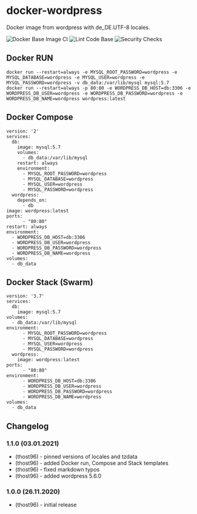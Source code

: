 # docker-wordpress
Docker image from wordpress with de_DE.UTF-8 locales.


![Docker Base Image CI](https://github.com/thost96/docker-wordpress/workflows/Docker%20Base%20Image%20CI/badge.svg)
![Lint Code Base](https://github.com/thost96/docker-wordpress/workflows/Lint%20Code%20Base/badge.svg)
![Security Checks](https://github.com/thost96/docker-wordpress/workflows/Security%20Checks/badge.svg)

## Docker RUN
    docker run --restart=always -e MYSQL_ROOT_PASSWORD=wordpress -e MYSQL_DATABASE=wordpress -e MYSQL_USER=wordpress -e MYSQL_PASSWORD=wordpress -v db_data:/var/lib/mysql mysql:5.7
    docker run --restart=always -p 80:80 -e WORDPRESS_DB_HOST=db:3306 -e WORDPRESS_DB_USER=wordpress -e WORDPRESS_DB_PASSWORD=wordpress -e WORDPRESS_DB_NAME=wordpress wordpress:latest

## Docker Compose
    version: '2'
    services:
      db:
        image: mysql:5.7
        volumes:
          - db_data:/var/lib/mysql
        restart: always
        environment:
          - MYSQL_ROOT_PASSWORD=wordpress
          - MYSQL_DATABASE=wordpress
          - MYSQL_USER=wordpress
          - MYSQL_PASSWORD=wordpress
      wordpress:
        depends_on:
          - db
	image: wordpress:latest
	ports:
          - "80:80"
	restart: always
	environment:
	  - WORDPRESS_DB_HOST=db:3306
	  - WORDPRESS_DB_USER=wordpress
	  - WORDPRESS_DB_PASSWORD=wordpress
	  - WORDPRESS_DB_NAME=wordpress
    volumes:
      - db_data

## Docker Stack (Swarm)

    version: '3.7'
    services:
      db:
        image: mysql:5.7
	volumes:
	  - db_data:/var/lib/mysql
	environment:
          - MYSQL_ROOT_PASSWORD=wordpress
          - MYSQL_DATABASE=wordpress
          - MYSQL_USER=wordpress
          - MYSQL_PASSWORD=wordpress
      wordpress:
        image: wordpress:latest
	ports:
          - "80:80"
	environment:
          - WORDPRESS_DB_HOST=db:3306
          - WORDPRESS_DB_USER=wordpress
          - WORDPRESS_DB_PASSWORD=wordpress
          - WORDPRESS_DB_NAME=wordpress
    volumes:
      - db_data

## Changelog

### 1.1.0 (03.01.2021)
* (thost96) - pinned versions of locales and tzdata
* (thost96) - added Docker run, Compose and Stack templates
* (thost96) - fixed markdown typos 
* (thost96) - added wordpress 5.6.0 

### 1.0.0 (26.11.2020)
* (thost96) - initial release
